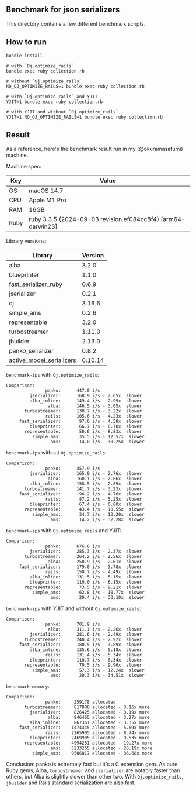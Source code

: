 ## Benchmark for json serializers

This directory contains a few different benchmark scripts.

## How to run

```
bundle install

# with `Oj.optimize_rails`
bundle exec ruby collection.rb

# without `Oj.optimize_rails`
NO_OJ_OPTIMIZE_RAILS=1 bundle exec ruby collection.rb

# with `Oj.optimize_rails` and YJIT
YJIT=1 bundle exec ruby collection.rb

# with YJIT and without `Oj.optimize_rails`
YJIT=1 NO_OJ_OPTIMIZE_RAILS=1 bundle exec ruby collection.rb
```

## Result

As a reference, here's the benchmark result run in my (@okuramasafumi) machine.

Machine spec:

|Key|Value|
|---|---|
|OS|macOS 14.7|
|CPU|Apple M1 Pro|
|RAM|16GB|
|Ruby|ruby 3.3.5 (2024-09-03 revision ef084cc8f4) [arm64-darwin23]|

Library versions:

|Library|Version|
|---|---|
|alba|3.2.0|
|blueprinter|1.1.0|
|fast_serializer_ruby|0.6.9|
|jserializer|0.2.1|
|oj|3.16.6|
|simple_ams|0.2.6|
|representable|3.2.0|
|turbostreamer|1.11.0|
|jbuilder|2.13.0|
|panko_serializer|0.8.2|
|active_model_serializers|0.10.14|

`benchmark-ips` with `Oj.optimize_rails`:

```
Comparison:
               panko:      447.0 i/s
         jserializer:      168.9 i/s - 2.65x  slower
         alba_inline:      149.4 i/s - 2.99x  slower
                alba:      146.5 i/s - 3.05x  slower
       turbostreamer:      138.7 i/s - 3.22x  slower
               rails:      105.6 i/s - 4.23x  slower
     fast_serializer:       97.6 i/s - 4.58x  slower
         blueprinter:       66.7 i/s - 6.70x  slower
       representable:       50.6 i/s - 8.83x  slower
          simple_ams:       35.5 i/s - 12.57x  slower
                 ams:       14.8 i/s - 30.25x  slower
```

`benchmark-ips` without `Oj.optimize_rails`:

```
Comparison:
               panko:      457.9 i/s
         jserializer:      165.9 i/s - 2.76x  slower
                alba:      160.1 i/s - 2.86x  slower
         alba_inline:      158.5 i/s - 2.89x  slower
       turbostreamer:      141.7 i/s - 3.23x  slower
     fast_serializer:       96.2 i/s - 4.76x  slower
               rails:       87.2 i/s - 5.25x  slower
         blueprinter:       67.4 i/s - 6.80x  slower
       representable:       43.4 i/s - 10.55x  slower
          simple_ams:       34.7 i/s - 13.20x  slower
                 ams:       14.2 i/s - 32.28x  slower
```

`benchmark-ips` with `Oj.optimize_rails` and YJIT:

```
Comparison:
               panko:      676.6 i/s
         jserializer:      285.3 i/s - 2.37x  slower
       turbostreamer:      264.2 i/s - 2.56x  slower
                alba:      258.9 i/s - 2.61x  slower
     fast_serializer:      179.0 i/s - 3.78x  slower
               rails:      150.7 i/s - 4.49x  slower
         alba_inline:      131.5 i/s - 5.15x  slower
         blueprinter:      110.0 i/s - 6.15x  slower
       representable:       73.5 i/s - 9.21x  slower
          simple_ams:       62.8 i/s - 10.77x  slower
                 ams:       20.4 i/s - 33.10x  slower
```

`benchmark-ips` with YJIT and without `Oj.optimize_rails`:

```
Comparison:
               panko:      701.9 i/s
                alba:      311.1 i/s - 2.26x  slower
         jserializer:      281.6 i/s - 2.49x  slower
       turbostreamer:      240.4 i/s - 2.92x  slower
     fast_serializer:      180.5 i/s - 3.89x  slower
         alba_inline:      135.6 i/s - 5.18x  slower
               rails:      131.4 i/s - 5.34x  slower
         blueprinter:      110.7 i/s - 6.34x  slower
       representable:       70.5 i/s - 9.96x  slower
          simple_ams:       57.3 i/s - 12.24x  slower
                 ams:       20.3 i/s - 34.51x  slower
```

`benchmark-memory`:

```
Comparison:
               panko:     259178 allocated
       turbostreamer:     817800 allocated - 3.16x more
         jserializer:     826425 allocated - 3.19x more
                alba:     846465 allocated - 3.27x more
         alba_inline:     867361 allocated - 3.35x more
     fast_serializer:    1474345 allocated - 5.69x more
               rails:    2265905 allocated - 8.74x more
         blueprinter:    2469905 allocated - 9.53x more
       representable:    4994281 allocated - 19.27x more
                 ams:    5233265 allocated - 20.19x more
          simple_ams:    9506817 allocated - 36.68x more
```

Conclusion: panko is extremely fast but it's a C extension gem. As pure Ruby gems, Alba, `turbostreamer` and `jserializer` are notably faster than others, but Alba is slightly slower than other two. With `Oj.optimize_rails`, `jbuilder` and Rails standard serialization are also fast.
